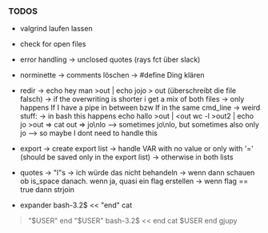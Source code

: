 ### TODOS

- valgrind laufen lassen

- check for open files

- error handling
	-> unclosed quotes (rays fct über slack)

- norminette
	-> comments löschen
	-> #define Ding klären

- redir
	-> echo hey man >out | echo jojo > out (überschreibt die file falsch)
	  -> if the overwriting is shorter i get a mix of both files
	  -> only happens If I have a pipe in between bzw If in the same cmd_line
	  -> weird stuff:
	  	-> in bash this happens
		echo hallo >out | <out wc -l >out2 | echo jo >out => cat out => jo\nlo
			--> sometimes jo\nlo, but sometimes also only jo
			--> so maybe I dont need to handle this

- export
	-> create export list
	-> handle VAR with no value or only with '=' (should be saved only in the export list)
		-> otherwise in both lists

- quotes
	-> "l"s -> ich würde das nicht behandeln
		-> wenn dann schauen ob is_space danach. wenn ja, quasi ein flag erstellen
		-> wenn flag == true dann strjoin

- expander
	bash-3.2$ << "end" cat
> "$USER"
> end
"$USER"
	bash-3.2$ << end cat
> $USER
> end
gjupy

